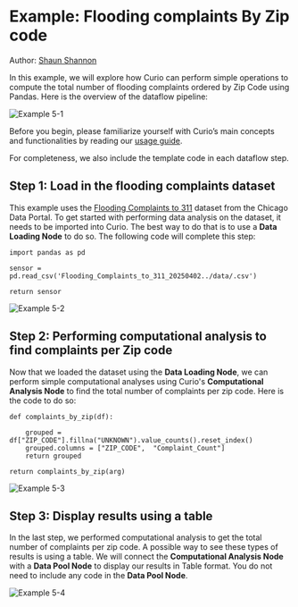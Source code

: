 ﻿# Example: Flooding complaints By Zip code

Author: [Shaun Shannon](https://github.com/shaun-shannon)

In this example, we will explore how Curio can perform simple operations to compute the total number of flooding complaints ordered by Zip Code using Pandas. Here is the overview of the dataflow pipeline:

![Example 5-1](../images/5-1.png)

Before you begin, please familiarize yourself with Curio’s main concepts and functionalities by reading our [usage guide](https://github.com/urban-toolkit/curio/blob/main/docs/USAGE.md).

For completeness, we also include the template code in each dataflow step.

## Step 1: Load in the flooding complaints dataset

This example uses the [Flooding Complaints to 311](https://data.cityofchicago.org/Service-Requests/Flooding-Complaints-to-311/qrmr-m89j) dataset from the Chicago Data Portal. To get started with performing data analysis on the dataset, it needs to be imported into Curio. The best way to do that is to use a **Data Loading Node** to do so. The following code will complete this step:

```
import pandas as pd

sensor = pd.read_csv('Flooding_Complaints_to_311_20250402../data/.csv')

return sensor
```

![Example 5-2](../images/5-2.png)

## Step 2: Performing computational analysis to find complaints per Zip code

Now that we loaded the dataset using the **Data Loading Node**, we can perform simple computational analyses using Curio's **Computational Analysis Node** to find the total number of complaints per zip code. Here is the code to do so:

```
def complaints_by_zip(df):

    grouped = df["ZIP_CODE"].fillna("UNKNOWN").value_counts().reset_index()
    grouped.columns = ["ZIP_CODE",  "Complaint_Count"]
    return grouped

return complaints_by_zip(arg)
```

![Example 5-3](../images/5-3.png)

## Step 3: Display results using a table

In the last step, we performed computational analysis to get the total number of complaints per zip code. A possible way to see these types of results is using a table. We will connect the **Computational Analysis Node** with a **Data Pool Node** to display our results in Table format. You do not need to include any code in the **Data Pool Node**.

![Example 5-4](../images/5-4.png)
